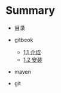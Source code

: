 # Summary

* 目录

* gitbook

  * [1.1 介绍](/gitbook/11-jie-shao.md)
  * [1.2 安装](12-an-zhuang.md)

* maven

* git



